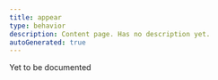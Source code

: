 ```yaml
---
title: appear
type: behavior
description: Content page. Has no description yet.
autoGenerated: true
---
```


Yet to be documented